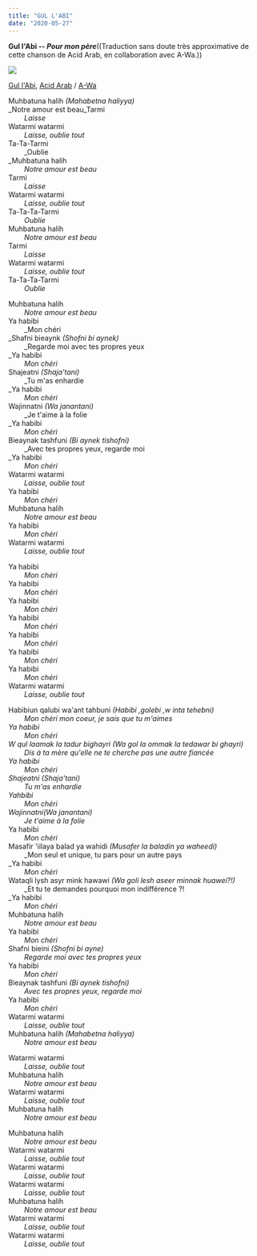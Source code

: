 ```yaml
---
title: "GUL L'ABI"
date: "2020-05-27"
---
```


**Gul l'Abi -- _Pour mon père_**((Traduction sans doute très approximative de cette chanson de Acid Arab, en collaboration avec A-Wa.))

[![](https://blog.atlant.is/wp-content/uploads/2020/05/gul-l-abi.jpg)](https://www.youtube.com/watch?v=0e0txlm7KUo)

[Gul l'Abi](https://www.youtube.com/watch?v=0e0txlm7KUo), [Acid Arab](https://fr.wikipedia.org/wiki/Acid_Arab) / [A-Wa](https://www.a-wamusic.com/music)

Muhbatuna halih _(Mahabetna haliyya)_  
 _Notre amour est beau_Tarmi  
        _Laisse_  
Watarmi watarmi  
        _Laisse, oublie tout_  
Ta-Ta-Tarmi  
        _Oublie  
_Muhbatuna halih  
        _Notre amour est beau_  
Tarmi  
        _Laisse_  
Watarmi watarmi  
        _Laisse, oublie tout_  
Ta-Ta-Ta-Tarmi  
        _Oublie_  
Muhbatuna halih  
        _Notre amour est beau_  
Tarmi  
        _Laisse_  
Watarmi watarmi  
        _Laisse, oublie tout_  
Ta-Ta-Ta-Tarmi  
        _Oublie_

Muhbatuna halih  
        _Notre amour est beau_  
Ya habibi  
        _Mon chéri  
_Shafni bieaynk _(Shofni bi aynek)_  
        _Regarde moi avec tes propres yeux  
_Ya habibi  
        _Mon chéri_  
Shajeatni _(Shaja'tani)_  
        _Tu m'as enhardie  
_Ya habibi  
        _Mon chéri_  
Wajinnatni _(Wa janantani)_  
        _Je t'aime à la folie  
_Ya habibi  
        _Mon chéri_  
Bieaynak tashfuni _(Bi aynek tishofni)_  
        _Avec tes propres yeux, regarde moi  
_Ya habibi  
        _Mon chéri_  
Watarmi watarmi  
        _Laisse, oublie tout_  
Ya habibi  
        _Mon chéri_  
Muhbatuna halih  
        _Notre amour est beau_  
Ya habibi  
        _Mon chéri_  
Watarmi watarmi  
        _Laisse, oublie tout_

Ya habibi  
        _Mon chéri_  
Ya habibi  
        _Mon chéri_  
Ya habibi  
        _Mon chéri_  
Ya habibi  
        _Mon chéri_  
Ya habibi  
        _Mon chéri_  
Ya habibi  
        _Mon chéri_  
Ya habibi  
        _Mon chéri_  
Watarmi watarmi  
        _Laisse, oublie tout_

Habibiun qalubi wa'ant tahbuni _(Habibi ,golebi ,w inta tehebni)_  
        _Mon chéri mon coeur, je sais que tu m'aimes  
_Ya habibi  
        _Mon chéri_  
W qul laamak la tadur bighayri _(Wa gol la ommak la tedawar bi ghayri)_  
        _Dis à ta mère qu'elle ne te cherche pas une autre fiancée_  
Ya habibi  
        _Mon chéri_  
Shajeatni _(Shaja'tani)_  
        _Tu m'as enhardie_  
Yahbibi  
        _Mon chéri_  
Wajinnatni_(Wa janantani)_  
        _Je t'aime à la folie_  
Ya habibi  
        _Mon chéri_  
Masafir 'iilaya balad ya wahidi _(Musafer la baladin ya waheedi)_  
        _Mon seul et unique, tu pars pour un autre pays  
_Ya habibi  
        _Mon chéri_  
Wataqli lysh asyr mink hawawi _(Wa goli lesh aseer minnak huawei?!)_  
        _Et tu te demandes pourquoi mon indifférence ?!  
_Ya habibi  
        _Mon chéri_  
Muhbatuna halih  
        _Notre amour est beau_  
Ya habibi  
        _Mon chéri_  
Shafni bieini _(Shofni bi ayne)_  
        _Regarde moi avec tes propres yeux_  
Ya habibi  
        _Mon chéri_  
Bieaynak tashfuni _(Bi aynek tishofni)_  
        _Avec tes propres yeux, regarde moi_  
Ya habibi  
        _Mon chéri_  
Watarmi watarmi  
        _Laisse, oublie tout_  
Muhbatuna halih _(Mahabetna haliyya)_  
        _Notre amour est beau_

Watarmi watarmi  
        _Laisse, oublie tout_  
Muhbatuna halih  
        _Notre amour est beau_  
Watarmi watarmi  
        _Laisse, oublie tout_  
Muhbatuna halih  
        _Notre amour est beau_

Muhbatuna halih  
        _Notre amour est beau_  
Watarmi watarmi  
        _Laisse, oublie tout_  
Watarmi watarmi  
        _Laisse, oublie tout_  
Watarmi watarmi  
        _Laisse, oublie tout_  
Muhbatuna halih  
        _Notre amour est beau_  
Watarmi watarmi  
        _Laisse, oublie tout_  
Watarmi watarmi  
        _Laisse, oublie tout_
